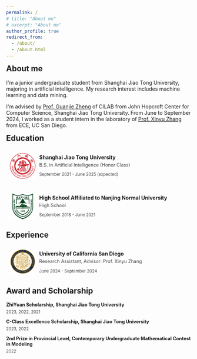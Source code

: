 ```yaml
---
permalink: /
# title: "About me"
# excerpt: "About me"
author_profile: true
redirect_from: 
  - /about/
  - /about.html
---
```


<h2 style="margin-top: 1px">About me</h2>

I'm a junior undergraduate student from Shanghai Jiao Tong University, majoring in artificial intelligence. My research interest includes machine learning and data mining. 

I'm advised by [Prof. Guanjie Zheng](https://jhc.sjtu.edu.cn/~gjzheng/) of CILAB from John Hopcroft Center for Computer Science, Shanghai Jiao Tong University. From June to September 2024, I worked as a student intern in the laboratory of [Prof. Xinyu Zhang](http://xyzhang.ucsd.edu/) from ECE, UC San Diego.

<h2 style="margin-top: 1px">Education</h2>

<div style="display: flex; align-items: center; padding: 10px; margin: 10px 0;">
    <img src="/images/sjtu.png" alt="Education Icon" style="width: 70px; height: 70px; margin-right: 10px; margin-bottom: 10px; object-fit: fill;">
    <div>
        <h3 style="margin: 0; font-size: 1.0em;">Shanghai Jiao Tong University</h3>
        <p style="margin: 5px 0; color: #444; font-size: 0.9em;">B.S. in Artificial Intelligence (Honor Class)</p>
        <p style="color: #444; font-size: 0.8em;">September 2021 - June 2025 (expected)</p>
    </div>
</div>


<div style="display: flex; align-items: center; padding: 10px; margin: 10px 0;">
    <img src="/images/nsfz.png" alt="Education Icon" style="width: 70px; height: 70px; margin-right: 10px; margin-bottom: 10px; object-fit: fill;">
    <div>
        <h3 style="margin: 0; font-size: 1.0em;">High School Affiliated to Nanjing Normal University</h3>
        <p style="margin: 5px 0; color: #444; font-size: 0.9em;">High School</p>
        <p style="color: #444; font-size: 0.8em;">September 2018 - June 2021</p>
    </div>
</div>

<h2 style="margin-top: 1px">Experience</h2>


<div style="display: flex; align-items: center; padding: 10px; margin: 10px 0;">
    <img src="/images/ucsd.svg" alt="Education Icon" style="width: 70px; height: 70px; margin-right: 10px; margin-bottom: 10px; object-fit: fill;">
    <div>
        <h3 style="margin: 0; font-size: 1.0em;">University of California San Diego</h3>
        <p style="margin: 5px 0; color: #444; font-size: 0.9em;">Research Assistant, Advisor: Prof. Xinyu Zhang</p>
        <p style="color: #444; font-size: 0.8em;">June 2024 - September 2024</p>
    </div>
</div>

<h2 style="margin-top: 1px">Award and Scholarship</h2>
<h4 style="margin: 0; font-size: 0.9em;">ZhiYuan Scholarship, Shanghai Jiao Tong University</h4>
<p style="margin: 5px 0; color: #444; font-size: 0.8em;">2023, 2022, 2021</p>
<h4 style="margin: 0; margin-top: 12px; font-size: 0.9em;">C-Class Excellence Scholarship, Shanghai Jiao Tong University</h4>
<p style="margin: 5px 0; color: #444; font-size: 0.8em;">2023, 2022</p>
<h4 style="margin: 0; margin-top: 12px; font-size: 0.9em;">2nd Prize in Provincial Level, Contemporary Undergraduate Mathematical Contest in Modeling</h4>
<p style="margin: 5px 0; color: #444; font-size: 0.8em;">2022</p>